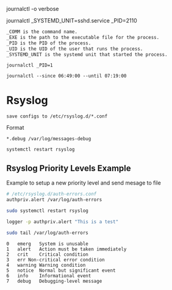 journalctl -o verbose


journalctl _SYSTEMD_UNIT=sshd.service _PID=2110

```bash
_COMM is the command name.
_EXE is the path to the executable file for the process.
_PID is the PID of the process.
_UID is the UID of the user that runs the process.
_SYSTEMD_UNIT is the systemd unit that started the process.
```

    journalctl _PID=1

    journalctl --since 06:49:00 --until 07:19:00


# Rsyslog

    save configs to /etc/rsyslog.d/*.conf

Format

    *.debug /var/log/messages-debug

    systemctl restart rsyslog



## Rsyslog Priority Levels Example

Example to setup a new priority level and send mesage to file

```bash
# /etc/rsyslog.d/auth-errors.conf
authpriv.alert /var/log/auth-errors
```

```bash
sudo systemctl restart rsyslog
```

```bash
logger -p authpriv.alert "This is a test"
```

```bash
sudo tail /var/log/auth-errors
```

    0	emerg	System is unusable
    1	alert	Action must be taken immediately
    2	crit	Critical condition
    3	err	Non-critical error condition
    4	warning	Warning condition
    5	notice	Normal but significant event
    6	info	Informational event
    7	debug	Debugging-level message